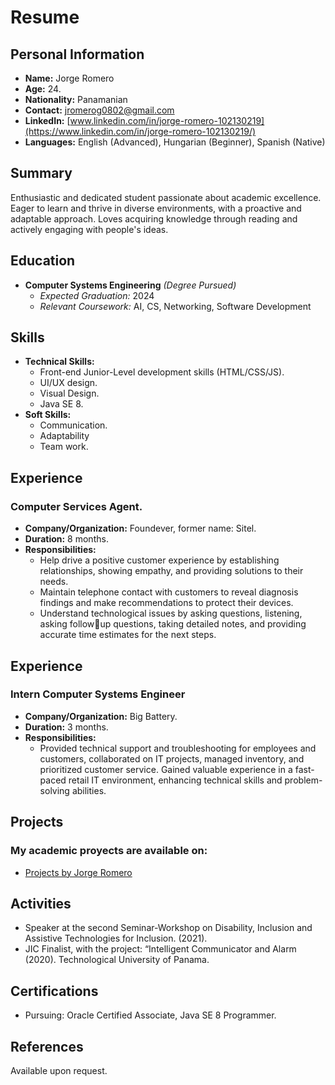 # Resume

## Personal Information
- **Name:** Jorge Romero
- **Age:** 24.
- **Nationality:** Panamanian
- **Contact:** jromerog0802@gmail.com
- **LinkedIn:** [www.linkedin.com/in/jorge-romero-102130219](https://www.linkedin.com/in/jorge-romero-102130219/)
- **Languages:** English (Advanced), Hungarian (Beginner), Spanish (Native)

## Summary
Enthusiastic and dedicated student passionate about academic excellence. Eager to learn and thrive in diverse environments, with a proactive and adaptable approach. Loves acquiring knowledge through reading and actively engaging with people's ideas.

## Education
- **Computer Systems Engineering** *(Degree Pursued)*
  - *Expected Graduation:* 2024
  - *Relevant Coursework:* AI, CS, Networking, Software Development 
  
## Skills
- **Technical Skills:**
  - Front-end Junior-Level development skills (HTML/CSS/JS). 
  - UI/UX design. 
  - Visual Design.
  - Java SE 8.
- **Soft Skills:**
  - Communication.
  - Adaptability
  - Team work.

## Experience
### Computer Services Agent.
- **Company/Organization:** Foundever, former name: Sitel.
- **Duration:** 8 months. 
- **Responsibilities:**
  - Help drive a positive customer experience by establishing relationships,
showing empathy, and providing solutions to their needs.
  - Maintain telephone contact with customers to reveal diagnosis findings and
make recommendations to protect their devices.
  - Understand technological issues by asking questions, listening, asking followup questions, taking detailed notes, and providing accurate time estimates for
the next steps.

## Experience
### Intern Computer Systems Engineer
- **Company/Organization:** Big Battery. 
- **Duration:** 3 months. 
- **Responsibilities:**
  - Provided technical support and troubleshooting for employees and customers,
collaborated on IT projects, managed inventory, and prioritized customer service.
Gained valuable experience in a fast-paced retail IT environment, enhancing
technical skills and problem-solving abilities.

## Projects
### My academic proyects are available on:
- [Projects by Jorge Romero](https://jorgenator.github.io/jorgehungary/university/index.html)

## Activities
- Speaker at the second Seminar-Workshop on Disability, Inclusion and Assistive Technologies for Inclusion. (2021).
- JIC Finalist, with the project: “Intelligent Communicator and Alarm (2020). Technological University of Panama.

## Certifications
- Pursuing: Oracle Certified Associate, Java SE 8 Programmer.

## References
Available upon request.

